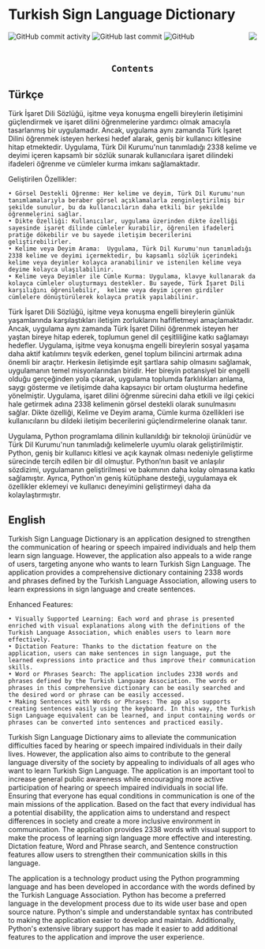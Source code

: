 <h1> Turkish Sign Language Dictionary </h1>
<div align="left" width="100%">

<img alt="GitHub commit activity" src="https://img.shields.io/github/commit-activity/w/oncado86/Turkish_Sign_Language_Dictionary?label=Commit%20Activity&style=plastic">
<img alt="GitHub last commit" src="https://img.shields.io/github/last-commit/oncado86/Turkish_Sign_Language_Dictionary?label=Last%20Commit&style=plastic">
<img alt="GitHub" src="https://img.shields.io/github/license/oncado86/Turkish_Sign_Language_Dictionary?label=License&style=plastic">

<img align="right" src="https://visitor-badge.laobi.icu/badge?page_id=oncado86.Turkish_Sign_Language_Dictionary&right_color=lightgrey&format=true&left_text=My%20Page%20Visitors">
</div>
<br>
<h2 align="center"><code>Contents</code></h2>

## Türkçe
Türk İşaret Dili Sözlüğü, işitme veya konuşma engelli bireylerin iletişimini güçlendirmek ve işaret dilini öğrenmelerine yardımcı olmak amacıyla tasarlanmış bir uygulamadır. Ancak, uygulama aynı zamanda Türk İşaret Dilini öğrenmek isteyen herkesi hedef alarak, geniş bir kullanıcı kitlesine hitap etmektedir. Uygulama, Türk Dil Kurumu'nun tanımladığı 2338 kelime ve deyimi içeren kapsamlı bir sözlük sunarak kullanıcılara işaret dilindeki ifadeleri öğrenme ve cümleler kurma imkanı sağlamaktadır. 

Geliştirilen Özellikler:

    • Görsel Destekli Öğrenme: Her kelime ve deyim, Türk Dil Kurumu'nun tanımlamalarıyla beraber görsel açıklamalarla zenginleştirilmiş bir şekilde sunulur, bu da kullanıcıların daha etkili bir şekilde öğrenmelerini sağlar.
    • Dikte Özelliği: Kullanıcılar, uygulama üzerinden dikte özelliği sayesinde işaret dilinde cümleler kurabilir, öğrenilen ifadeleri pratiğe dökebilir ve bu sayede iletişim becerilerini geliştirebilirler.
    • Kelime veya Deyim Arama:  Uygulama, Türk Dil Kurumu'nun tanımladığı 2338 kelime ve deyimi içermektedir, bu kapsamlı sözlük içerindeki kelime veya deyimler kolayca aranabilinir ve istenilen kelime veya deyime kolayca ulaşılabilinir.
    • Kelime veya Deyimler ile Cümle Kurma: Uygulama, klavye kullanarak da kolayca cümleler oluşturmayı destekler. Bu sayede, Türk İşaret Dili karşılığını öğrenilebilir,  kelime veya deyim içeren girdiler cümlelere dönüştürülerek kolayca pratik yapılabilinir.

Türk İşaret Dili Sözlüğü, işitme veya konuşma engelli bireylerin günlük yaşamlarında karşılaştıkları iletişim zorluklarını hafifletmeyi amaçlamaktadır. Ancak, uygulama aynı zamanda Türk İşaret Dilini öğrenmek isteyen her yaştan bireye hitap ederek, toplumun genel dil çeşitliliğine katkı sağlamayı hedefler. Uygulama, işitme veya konuşma engelli bireylerin sosyal yaşama daha aktif katılımını teşvik ederken, genel toplum bilincini artırmak adına önemli bir araçtır. Herkesin iletişimde eşit şartlara sahip olmasını sağlamak, uygulamanın temel misyonlarından biridir.
Her bireyin potansiyel bir engelli olduğu gerçeğinden yola çıkarak, uygulama toplumda farklılıkları anlama, saygı gösterme ve iletişimde daha kapsayıcı bir ortam oluşturma hedefine yönelmiştir. Uygulama, işaret dilini öğrenme sürecini daha etkili ve ilgi çekici hale getirmek adına 2338 kelimenin görsel destekli olarak sunulmasını sağlar. Dikte özelliği, Kelime ve Deyim arama, Cümle kurma özellikleri ise kullanıcıların bu dildeki iletişim becerilerini güçlendirmelerine olanak tanır.

Uygulama, Python programlama dilinin kullanıldığı bir teknoloji ürünüdür ve Türk Dil Kurumu'nun tanımladığı kelimelerle uyumlu olarak geliştirilmiştir. Python, geniş bir kullanıcı kitlesi ve açık kaynak olması nedeniyle geliştirme sürecinde tercih edilen bir dil olmuştur. Python’nın basit ve anlaşılır sözdizimi, uygulamanın geliştirilmesi ve bakımının daha kolay olmasına katkı sağlamıştır. Ayrıca, Python'ın geniş kütüphane desteği, uygulamaya ek özellikler eklemeyi ve kullanıcı deneyimini geliştirmeyi daha da kolaylaştırmıştır.

##
## English
Turkish Sign Language Dictionary is an application designed to strengthen the communication of hearing or speech impaired individuals and help them learn sign language. However, the application also appeals to a wide range of users, targeting anyone who wants to learn Turkish Sign Language. The application provides a comprehensive dictionary containing 2338 words and phrases defined by the Turkish Language Association, allowing users to learn expressions in sign language and create sentences. 

Enhanced Features:

    • Visually Supported Learning: Each word and phrase is presented enriched with visual explanations along with the definitions of the Turkish Language Association, which enables users to learn more effectively.
    • Dictation Feature: Thanks to the dictation feature on the application, users can make sentences in sign language, put the learned expressions into practice and thus improve their communication skills.
    • Word or Phrases Search: The application includes 2338 words and phrases defined by the Turkish Language Association. The words or phrases in this comprehensive dictionary can be easily searched and the desired word or phrase can be easily accessed.
    • Making Sentences with Words or Phrases: The app also supports creating sentences easily using the keyboard. In this way, the Turkish Sign Language equivalent can be learned, and input containing words or phrases can be converted into sentences and practiced easily.

Turkish Sign Language Dictionary aims to alleviate the communication difficulties faced by hearing or speech impaired individuals in their daily lives. However, the application also aims to contribute to the general language diversity of the society by appealing to individuals of all ages who want to learn Turkish Sign Language. The application is an important tool to increase general public awareness while encouraging more active participation of hearing or speech impaired individuals in social life. Ensuring that everyone has equal conditions in communication is one of the main missions of the application.
Based on the fact that every individual has a potential disability, the application aims to understand and respect differences in society and create a more inclusive environment in communication. The application provides 2338 words with visual support to make the process of learning sign language more effective and interesting. Dictation feature, Word and Phrase search, and Sentence construction features allow users to strengthen their communication skills in this language.

The application is a technology product using the Python programming language and has been developed in accordance with the words defined by the Turkish Language Association. Python has become a preferred language in the development process due to its wide user base and open source nature. Python's simple and understandable syntax has contributed to making the application easier to develop and maintain. Additionally, Python's extensive library support has made it easier to add additional features to the application and improve the user experience.
